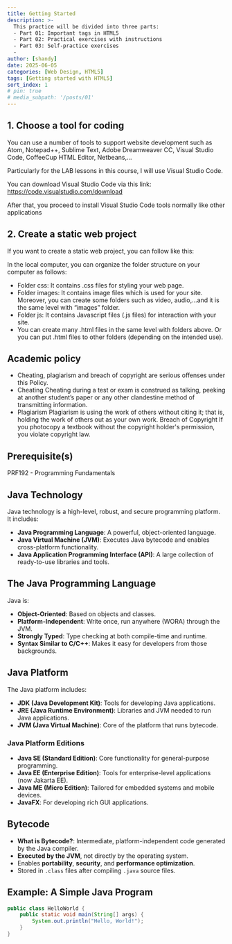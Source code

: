 ```yaml
---
title: Getting Started
description: >-
  This practice will be divided into three parts: 
  - Part 01: Important tags in HTML5
  - Part 02: Practical exercises with instructions 
  - Part 03: Self-practice exercises
  - 
author: [shandy]
date: 2025-06-05
categories: [Web Design, HTML5]
tags: [Getting started with HTML5]
sort_index: 1
# pin: true
# media_subpath: '/posts/01' 
---
```

## 1. Choose a tool for coding

You can use a number of tools to support website development such as Atom, Notepad++, Sublime Text, Adobe Dreamweaver CC, Visual Studio Code, CoffeeCup HTML Editor, Netbeans,...

Particularly for the LAB lessons in this course, I will use Visual Studio Code.

You can download Visual Studio Code via this link:
https://code.visualstudio.com/download

After that, you proceed to install Visual Studio Code tools normally like other applications

<!-- ![](/assets/img/${relativeFileDir}../../assets/img/${relativeFileDir}/[2025-06-04-OOP]01-getting-started-${curr5ntTi35}.png) -->

## 2. Create a static web project

If you want to create a static web project, you can follow like this:

In the local computer, you can organize the folder structure on your computer as follows:

+ Folder css: It contains .css files for styling your web page.
+ Folder images: It contains image files which is used for your site. Moreover, you can create some folders such as video, audio,...and it is the same level with “images” folder.
+ Folder js: It contains Javascript files (.js files) for interaction with your site.
+ You can create many .html files in the same level with folders above. Or you can put .html files to other folders (depending on the intended use).

## Academic policy

- Cheating, plagiarism and breach of copyright are serious offenses under this Policy.
- Cheating Cheating during a test or exam is construed as talking, peeking at another student’s paper or any other clandestine method of transmitting information.
- Plagiarism Plagiarism is using the work of others without citing it; that is, holding the work of others out as your own work.
Breach of Copyright If you photocopy a textbook without the copyright holder's permission, you violate copyright law.

## Prerequisite(s)
PRF192 - Programming Fundamentals

## Java Technology

Java technology is a high-level, robust, and secure programming platform. It includes:

- **Java Programming Language**: A powerful, object-oriented language.
- **Java Virtual Machine (JVM)**: Executes Java bytecode and enables cross-platform functionality.
- **Java Application Programming Interface (API)**: A large collection of ready-to-use libraries and tools.

## The Java Programming Language

Java is:

- **Object-Oriented**: Based on objects and classes.
- **Platform-Independent**: Write once, run anywhere (WORA) through the JVM.
- **Strongly Typed**: Type checking at both compile-time and runtime.
- **Syntax Similar to C/C++**: Makes it easy for developers from those backgrounds.

## Java Platform

The Java platform includes:

- **JDK (Java Development Kit)**: Tools for developing Java applications.
- **JRE (Java Runtime Environment)**: Libraries and JVM needed to run Java applications.
- **JVM (Java Virtual Machine)**: Core of the platform that runs bytecode.

<!-- ![1749043121839](assets/img/PRO192/2025-06-04-oop-getting-started/1749043121839.png) -->

### Java Platform Editions

- **Java SE (Standard Edition)**: Core functionality for general-purpose programming.
- **Java EE (Enterprise Edition)**: Tools for enterprise-level applications (now Jakarta EE).
- **Java ME (Micro Edition)**: Tailored for embedded systems and mobile devices.
- **JavaFX**: For developing rich GUI applications.

## Bytecode

- **What is Bytecode?**: Intermediate, platform-independent code generated by the Java compiler.
- **Executed by the JVM**, not directly by the operating system.
- Enables **portability**, **security**, and **performance optimization**.
- Stored in `.class` files after compiling `.java` source files.

<!-- ![1749043071389](assets/img/PRO192/2025-06-04-oop-getting-started/1749043071389.png) -->

## Example: A Simple Java Program

```java
public class HelloWorld {
    public static void main(String[] args) {
        System.out.println("Hello, World!");
    }
}
```

<!-- ![1749043171651](assets/img/PRO192/2025-06-04-oop-getting-started/1749043171651.png) -->
